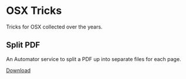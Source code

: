# OSX Tricks

Tricks for OSX collected over the years.

## Split PDF

An Automator service to split a PDF up into separate files for each page.

[Download](https://raw.githubusercontent.com/karlhorky/osx-tricks/master/split-pdf/Split%20PDF%20into%20pages.zip)
